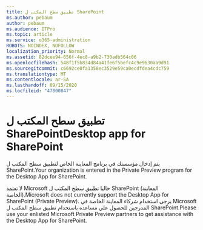```yaml
---
title: تطبيق سطح المكتب ل SharePoint
ms.author: pebaum
author: pebaum
ms.audience: ITPro
ms.topic: article
ms.service: o365-administration
ROBOTS: NOINDEX, NOFOLLOW
localization_priority: Normal
ms.assetid: 82dcee94-656f-4ec8-a9b2-730adb564c06
ms.openlocfilehash: 548f1f5b834d84a41fe6f5befc4c9e9630aa9d91
ms.sourcegitcommit: c6692ce0fa1358ec3529e59ca0ecdfdea4cdc759
ms.translationtype: MT
ms.contentlocale: ar-SA
ms.lasthandoff: 09/15/2020
ms.locfileid: "47800847"
---
```

# <a name="desktop-app-for-sharepoint"></a><span data-ttu-id="1f7a8-102">تطبيق سطح المكتب ل SharePoint</span><span class="sxs-lookup"><span data-stu-id="1f7a8-102">Desktop app for SharePoint</span></span>

<span data-ttu-id="1f7a8-103">يتم إدخال مؤسستك في برنامج المعاينة الخاص لتطبيق سطح المكتب ل SharePoint.</span><span class="sxs-lookup"><span data-stu-id="1f7a8-103">Your organization is entered in the Private Preview program for the Desktop App for SharePoint.</span></span>

<span data-ttu-id="1f7a8-104">لا تعتمد Microsoft حاليا تطبيق سطح المكتب ل SharePoint (المعاينة الخاصة).</span><span class="sxs-lookup"><span data-stu-id="1f7a8-104">Microsoft does not currently support the Desktop App for SharePoint (Private Preview).</span></span> <span data-ttu-id="1f7a8-105">يرجى استخدام شركاء المعاينة الخاصة في Microsoft المدرجين للحصول علي مساعده باستخدام تطبيق سطح المكتب ل SharePoint.</span><span class="sxs-lookup"><span data-stu-id="1f7a8-105">Please use your enlisted Microsoft Private Preview partners to get assistance with the Desktop App for SharePoint.</span></span>

